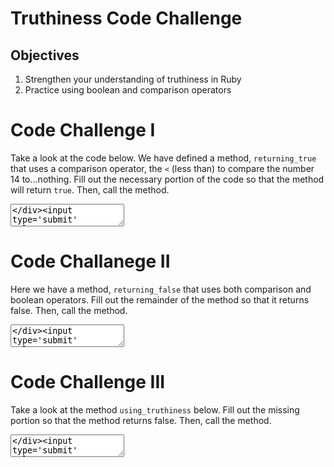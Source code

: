 # Truthiness Code Challenge

## Objectives

1. Strengthen your understanding of truthiness in Ruby
2. Practice using boolean and comparison operators

<div>
</div><div class='quiz-block'><div class='quiz-title'><h1>Code Challenge I</h1></div><div class='question-block'><p class='question-title'><p>Take a look at the code below. We have defined a method, <code>returning_true</code> that uses a comparison operator, the <code>&lt;</code> (less than) to compare the number 14 to...nothing. Fill out the necessary portion of the code so that the method will return <code>true</code>. Then, call the method.</p>
</p><div class='repl-answer-block'><textarea data-initial='def returning_true	
	14 < #your solution here
end

# DO NOT touch the following line! 

returning_true' data-solution='[" ","def returning_true","\t14 < 20","end","returning_true"]' data-validation='[" ","assert.deepEqual(response,true);"]' data-language='ruby' id='repl-0' class='repl'></textarea></div><input type='submit' value='SUBMIT' class='assessment-btn btn btn-sm'><input type='button' value='SEE SOLUTION' class='assessment-btn solution-btn btn btn-sm btn-info'><div class='solution-repl-holder'><textarea class='repl-solution'></textarea></div></div></div><div>
</div>

<div>
</div><div class='quiz-block'><div class='quiz-title'><h1>Code Challanege II</h1></div><div class='question-block'><p class='question-title'><p>Here we have a method, <code>returning_false</code> that uses both comparison and boolean operators. Fill out the remainder of the method so that it returns false. Then, call the method.</p>
</p><div class='repl-answer-block'><textarea data-initial='def returning_false
	7 > 4 && 100 < #your solution here
end

#DO NOT touch the following line!

returning_false' data-solution='["def returning_false","\t7 > 4 && 100 < 99","end","returning_false"]' data-validation='[" ","assert.deepEqual(response,false);"]' data-language='ruby' id='repl-1' class='repl'></textarea></div><input type='submit' value='SUBMIT' class='assessment-btn btn btn-sm'><input type='button' value='SEE SOLUTION' class='assessment-btn solution-btn btn btn-sm btn-info'><div class='solution-repl-holder'><textarea class='repl-solution'></textarea></div></div></div><div>
</div>

<div>
</div><div class='quiz-block'><div class='quiz-title'><h1>Code Challenge III</h1></div><div class='question-block'><p class='question-title'><p>Take a look at the method <code>using_truthiness</code> below. Fill out the missing portion so that the method returns false. Then, call the method.</p>
</p><div class='repl-answer-block'><textarea data-initial='def using_truthiness
	7 > 8 || #your solution here
end

#Do NOT touch the following line!

using_truthiness' data-solution='[" ","def using_truthiness","\t7 > 8 || 8 < 7","end","using_truthiness"]' data-validation='["assert.deepEqual(response, false)"]' data-language='ruby' id='repl-2' class='repl'></textarea></div><input type='submit' value='SUBMIT' class='assessment-btn btn btn-sm'><input type='button' value='SEE SOLUTION' class='assessment-btn solution-btn btn btn-sm btn-info'><div class='solution-repl-holder'><textarea class='repl-solution'></textarea></div></div></div><div>
</div>




